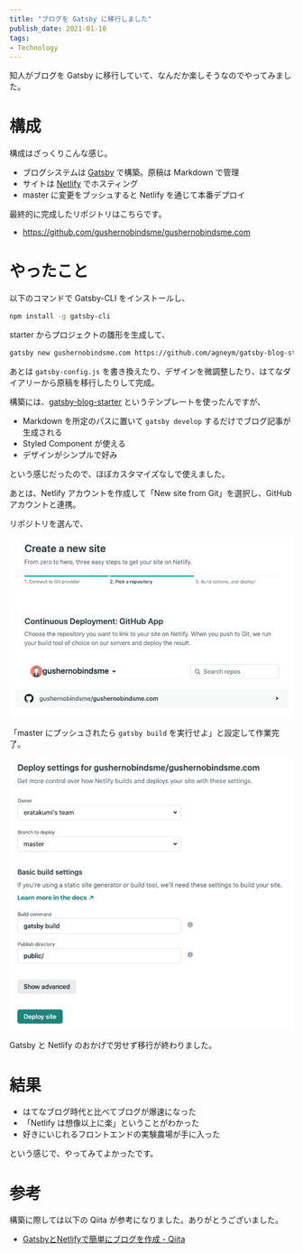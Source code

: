 ```yaml
---
title: "ブログを Gatsby に移行しました"
publish_date: 2021-01-10
tags:
- Technology
---
```


知人がブログを Gatsby に移行していて、なんだか楽しそうなのでやってみました。

# 構成

構成はざっくりこんな感じ。

- ブログシステムは [Gatsby](https://www.gatsbyjs.com/) で構築。原稿は Markdown
  で管理
- サイトは [Netlify](https://www.netlify.com/) でホスティング
- master に変更をプッシュすると Netlify を通じて本番デプロイ

最終的に完成したリポジトリはこちらです。

- https://github.com/gushernobindsme/gushernobindsme.com

# やったこと

以下のコマンドで Gatsby-CLI をインストールし、

```bash
npm install -g gatsby-cli
```

starter からプロジェクトの雛形を生成して、

```bash
gatsby new gushernobindsme.com https://github.com/agneym/gatsby-blog-starter
```

あとは `gatsby-config.js`
を書き換えたり、デザインを微調整したり、はてなダイアリーから原稿を移行したりして完成。

構築には、[gatsby-blog-starter](https://www.gatsbyjs.com/starters/agneym/gatsby-blog-starter)
というテンプレートを使ったんですが、

- Markdown を所定のパスに置いて `gatsby develop`
  するだけでブログ記事が生成される
- Styled Component が使える
- デザインがシンプルで好み

という感じだったので、ほぼカスタマイズなしで使えました。

あとは、Netlify アカウントを作成して「New site from Git」を選択し、GitHub
アカウントと連携。

リポジトリを選んで、

![](../../../assets/1610267687-1.png)

「master にプッシュされたら `gatsby build` を実行せよ」と設定して作業完了。

![](../../../assets/1610267687-2.png)

Gatsby と Netlify のおかげで労せず移行が終わりました。

# 結果

- はてなブログ時代と比べてブログが爆速になった
- 「Netlify は想像以上に楽」ということがわかった
- 好きにいじれるフロントエンドの実験農場が手に入った

という感じで、やってみてよかったです。

# 参考

構築に際しては以下の Qiita が参考になりました。ありがとうございました。

- [GatsbyとNetlifyで簡単にブログを作成 - Qiita](https://qiita.com/k-penguin-sato/items/7554e5e7e90aa10ae225)
